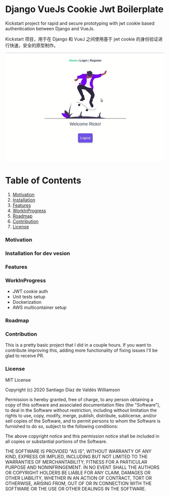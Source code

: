 # Django VueJs Cookie Jwt Boilerplate

Kickstart project for rapid and secure prototyping with jwt cookie based authentication between Django and VueJs.

Kickstart 项目，用于在 Django 和 VueJ 之间使用基于 jwt cookie 的身份验证进行快速，安全的原型制作。

![Demo](https://github.com/stgoddv/django-vue-cookie-jwt/blob/master/static/demo.gif?raw=true)

# Table of Contents

1. [Motivation](#motivation)
2. [Installation](#installation)
3. [Features](#features)
4. [WorkInProgress](#workinprogress)
5. [Roadmap](#roadmap)
6. [Contribution](#contribution)
7. [License](#license)

### Motivation

### Installation for dev vesion

### Features

### WorkInProgress

- JWT cookie auth
- Unit tests setup
- Dockerization
- AWS multicontainer setup

### Roadmap

### Contribution

This is a pretty basic project that I did in a couple hours. If you want to contribute improving this, adding more functionality of fixing issues I'll be glad to receive PR.

### License

MIT License

Copyright (c) 2020 Santiago Díaz de Valdés Williamson

Permission is hereby granted, free of charge, to any person obtaining a copy
of this software and associated documentation files (the "Software"), to deal
in the Software without restriction, including without limitation the rights
to use, copy, modify, merge, publish, distribute, sublicense, and/or sell
copies of the Software, and to permit persons to whom the Software is
furnished to do so, subject to the following conditions:

The above copyright notice and this permission notice shall be included in all
copies or substantial portions of the Software.

THE SOFTWARE IS PROVIDED "AS IS", WITHOUT WARRANTY OF ANY KIND, EXPRESS OR
IMPLIED, INCLUDING BUT NOT LIMITED TO THE WARRANTIES OF MERCHANTABILITY,
FITNESS FOR A PARTICULAR PURPOSE AND NONINFRINGEMENT. IN NO EVENT SHALL THE
AUTHORS OR COPYRIGHT HOLDERS BE LIABLE FOR ANY CLAIM, DAMAGES OR OTHER
LIABILITY, WHETHER IN AN ACTION OF CONTRACT, TORT OR OTHERWISE, ARISING FROM,
OUT OF OR IN CONNECTION WITH THE SOFTWARE OR THE USE OR OTHER DEALINGS IN THE
SOFTWARE.

